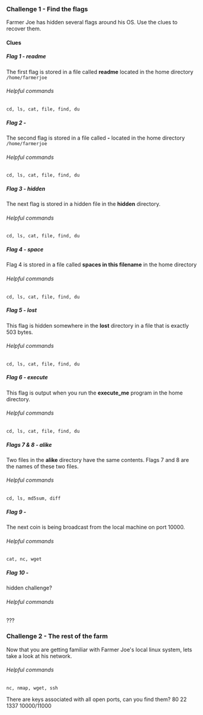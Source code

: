 ### Challenge 1 - Find the flags
Farmer Joe has hidden several flags around his OS.  Use the clues to recover them.

#### Clues

##### Flag 1 - readme
The first flag is stored in a file called **readme** located in the home directory `/home/farmerjoe`
###### Helpful commands
`cd, ls, cat, file, find, du`


##### Flag 2 - 
The second flag is stored in a file called **-** located in the home directory `/home/farmerjoe` 
###### Helpful commands
`cd, ls, cat, file, find, du`


##### Flag 3 - hidden
The next flag is stored in a hidden file in the **hidden** directory.
###### Helpful commands
`cd, ls, cat, file, find, du`


##### Flag 4 - space
Flag 4 is stored in a file called **spaces in this filename** in the home directory
###### Helpful commands
`cd, ls, cat, file, find, du`


##### Flag 5 - lost
This flag is hidden somewhere in the **lost** directory in a file that is exactly 503 bytes.
###### Helpful commands
`cd, ls, cat, file, find, du`


##### Flag 6 - execute
This flag is output when you run the **execute_me** program in the home directory.
###### Helpful commands
`cd, ls, cat, file, find, du`


##### Flags 7 & 8 - alike
Two files in the **alike** directory have the same contents.  Flags 7 and 8 are the names of these two files.
###### Helpful commands
`cd, ls, md5sum, diff`


##### Flag 9 - 
The next coin is being broadcast from the local machine on port 10000.
###### Helpful commands
`cat, nc, wget`

##### Flag 10 - 
hidden challenge?
###### Helpful commands
???

### Challenge 2 - The rest of the farm
Now that you are getting familiar with Farmer Joe's local linux system, lets take a look at his network.
###### Helpful commands
`nc, nmap, wget, ssh`

There are keys associated with all open ports, can you find them?
80
22
1337
10000/11000

